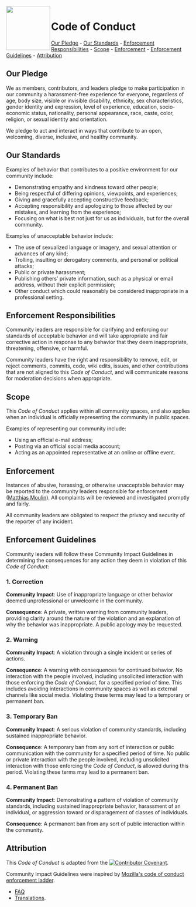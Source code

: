 <img align="left" src="https://github.com/matt77hias/MAGE-v0-Meta/blob/gh-pages/res/MAGE.png" width="120px"/>

[contributor-covenant-svg]:  https://img.shields.io/badge/Contributor%20Covenant-2.1-4baaaa.svg
[contributor-covenant]:      https://www.contributor-covenant.org/version/2/1/code_of_conduct.html

# Code of Conduct

[Our Pledge](#SS-Our-Pledge) - [Our Standards](#SS-Our-Standards) - [Enforcement Responsibilities](#SS-Enforcement-Responsibilities) - [Scope](#SS-Scope) - [Enforcement](#SS-Enforcement) - [Enforcement Guidelines](#SS-Enforcement-Guidelines) - [Attribution](#SS-Attribution)

## <a name="SS-Our-Pledge"></a>Our Pledge

We as members, contributors, and leaders pledge to make participation in our community a harassment-free experience for everyone, regardless of age, body size, visible or invisible disability, ethnicity, sex characteristics, gender identity and expression, level of experience, education, socio-economic status, nationality, personal appearance, race, caste, color, religion, or sexual identity and orientation.

We pledge to act and interact in ways that contribute to an open, welcoming, diverse, inclusive, and healthy community.

## <a name="SS-Our-Standards"></a>Our Standards

Examples of behavior that contributes to a positive environment for our community include:

* Demonstrating empathy and kindness toward other people;
* Being respectful of differing opinions, viewpoints, and experiences;
* Giving and gracefully accepting constructive feedback;
* Accepting responsibility and apologizing to those affected by our mistakes, and learning from the experience;
* Focusing on what is best not just for us as individuals, but for the overall community.

Examples of unacceptable behavior include:

* The use of sexualized language or imagery, and sexual attention or advances of any kind;
* Trolling, insulting or derogatory comments, and personal or political attacks;
* Public or private harassment;
* Publishing others’ private information, such as a physical or email address, without their explicit permission;
* Other conduct which could reasonably be considered inappropriate in a professional setting.

## <a name="SS-Enforcement-Responsibilities"></a>Enforcement Responsibilities

Community leaders are responsible for clarifying and enforcing our standards of acceptable behavior and will take appropriate and fair corrective action in response to any behavior that they deem inappropriate, threatening, offensive, or harmful.

Community leaders have the right and responsibility to remove, edit, or reject comments, commits, code, wiki edits, issues, and other contributions that are not aligned to this *Code of Conduct*, and will communicate reasons for moderation decisions when appropriate.

## <a name="SS-Scope"></a>Scope

This *Code of Conduct* applies within all community spaces, and also applies when an individual is officially representing the community in public spaces.

Examples of representing our community include:
* Using an official e-mail address;
* Posting via an official social media account;
* Acting as an appointed representative at an online or offline event.

## <a name="SS-Enforcement"></a>Enforcement

Instances of abusive, harassing, or otherwise unacceptable behavior may be reported to the community leaders responsible for enforcement ([Matthias Moulin](https://matt77hias.github.io)). All complaints will be reviewed and investigated promptly and fairly.

All community leaders are obligated to respect the privacy and security of the reporter of any incident.

## <a name="SS-Enforcement-Guidelines"></a>Enforcement Guidelines

Community leaders will follow these Community Impact Guidelines in determining the consequences for any action they deem in violation of this *Code of Conduct*:

### 1. Correction

**Community Impact**: Use of inappropriate language or other behavior deemed unprofessional or unwelcome in the community.

**Consequence**: A private, written warning from community leaders, providing clarity around the nature of the violation and an explanation of why the behavior was inappropriate. A public apology may be requested.

### 2. Warning

**Community Impact**: A violation through a single incident or series of actions.

**Consequence**: A warning with consequences for continued behavior. No interaction with the people involved, including unsolicited interaction with those enforcing the *Code of Conduct*, for a specified period of time. This includes avoiding interactions in community spaces as well as external channels like social media. Violating these terms may lead to a temporary or permanent ban.

### 3. Temporary Ban

**Community Impact**: A serious violation of community standards, including sustained inappropriate behavior.

**Consequence**: A temporary ban from any sort of interaction or public communication with the community for a specified period of time. No public or private interaction with the people involved, including unsolicited interaction with those enforcing the *Code of Conduct*, is allowed during this period. Violating these terms may lead to a permanent ban.

### 4. Permanent Ban

**Community Impact**: Demonstrating a pattern of violation of community standards, including sustained inappropriate behavior, harassment of an individual, or aggression toward or disparagement of classes of individuals.

**Consequence**: A permanent ban from any sort of public interaction within the community.

## <a name="SS-Attribution"></a>Attribution

This *Code of Conduct* is adapted from the [![Contributor Covenant][contributor-covenant-svg]][contributor-covenant].

Community Impact Guidelines were inspired by [Mozilla's code of conduct enforcement ladder](https://github.com/mozilla/diversity).

* [FAQ](https://www.contributor-covenant.org/faq)
* [Translations](https://www.contributor-covenant.org/translations).
